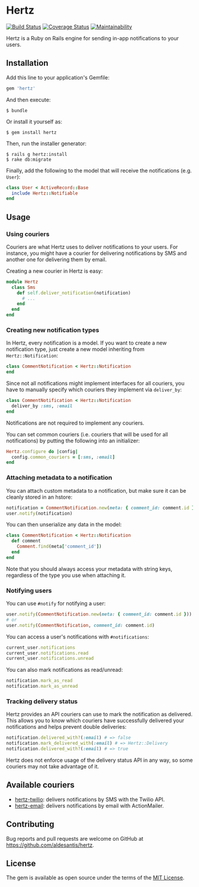 # Hertz

[![Build Status](https://travis-ci.org/aldesantis/hertz.svg?branch=master)](https://travis-ci.org/aldesantis/hertz)
[![Coverage Status](https://coveralls.io/repos/github/aldesantis/hertz/badge.svg?branch=master)](https://coveralls.io/github/aldesantis/hertz?branch=master)
[![Maintainability](https://api.codeclimate.com/v1/badges/84d43f19a0ec0bf62ede/maintainability)](https://codeclimate.com/github/aldesantis/hertz/maintainability)

Hertz is a Ruby on Rails engine for sending in-app notifications to your users.

## Installation

Add this line to your application's Gemfile:

```ruby
gem 'hertz'
```

And then execute:

```console
$ bundle
```

Or install it yourself as:

```console
$ gem install hertz
```

Then, run the installer generator:

```console
$ rails g hertz:install
$ rake db:migrate
```

Finally, add the following to the model that will receive the notifications (e.g. `User`):

```ruby
class User < ActiveRecord::Base
  include Hertz::Notifiable
end
```

## Usage

### Using couriers

Couriers are what Hertz uses to deliver notifications to your users. For instance, you might have a 
courier for delivering notifications by SMS and another one for delivering them by email.

Creating a new courier in Hertz is easy:

```ruby
module Hertz
  class Sms
    def self.deliver_notification(notification)
      # ...
    end
  end
end
```

### Creating new notification types

In Hertz, every notification is a model. If you want to create a new notification type, just create 
a new model inheriting from `Hertz::Notification`:

```ruby
class CommentNotification < Hertz::Notification
end
```
Since not all notifications might implement interfaces for all couriers, you have to manually
specify which couriers they implement via `deliver_by`:

```ruby
class CommentNotification < Hertz::Notification
  deliver_by :sms, :email
end
```

Notifications are not required to implement any couriers.

You can set common couriers (i.e. couriers that will be used for all notifications) by putting the
following into an 
initializer:

```ruby
Hertz.configure do |config|
  config.common_couriers = [:sms, :email]
end
```

### Attaching metadata to a notification

You can attach custom metadata to a notification, but make sure it can be cleanly stored in an
hstore:

```ruby
notification = CommentNotification.new(meta: { comment_id: comment.id })
user.notify(notification)
```

You can then unserialize any data in the model:

```ruby
class CommentNotification < Hertz::Notification
  def comment
    Comment.find(meta['comment_id'])
  end
end
```

Note that you should always access your metadata with string keys, regardless of the type you use
when attaching it.

### Notifying users

You can use `#notify` for notifying a user:

```ruby
user.notify(CommentNotification.new(meta: { comment_id: comment.id }))
# or
user.notify(CommentNotification, comment_id: comment.id)
```

You can access a user's notifications with `#notifications`:

```ruby
current_user.notifications
current_user.notifications.read
current_user.notifications.unread
```

You can also mark notifications as read/unread:

```ruby
notification.mark_as_read
notification.mark_as_unread
```

### Tracking delivery status

Hertz provides an API couriers can use to mark the notification as delivered. This allows you to
know which couriers have successfully delivered your notifications and helps prevent double
deliveries:

```ruby
notification.delivered_with?(:email) # => false
notification.mark_delivered_with(:email) # => Hertz::Delivery
notification.delivered_with?(:email) # => true
```

Hertz does not enforce usage of the delivery status API in any way, so some couriers may not take
advantage of it.

## Available couriers

- [hertz-twilio](https://github.com/aldesantis/hertz-twilio): delivers notifications by SMS with the
  Twilio API.
- [hertz-email](https://github.com/aldesantis/hertz-email): delivers notifications by email with 
  ActionMailer.

## Contributing

Bug reports and pull requests are welcome on GitHub at https://github.com/aldesantis/hertz.

## License

The gem is available as open source under the terms of the [MIT License](http://opensource.org/licenses/MIT).
